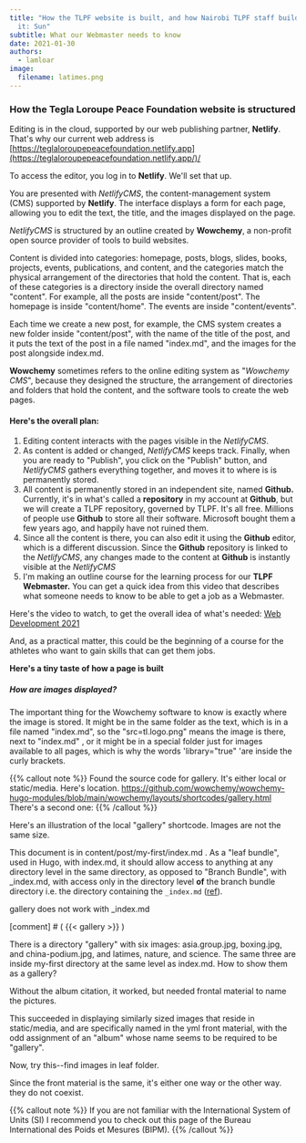 ```yaml
---
title: "How the TLPF website is built, and how Nairobi TLPF staff build and edit
  it: Sun"
subtitle: What our Webmaster needs to know
date: 2021-01-30
authors:
  - lamloar
image:
  filename: latimes.png
---
```

### How the **Tegla Loroupe Peace Foundation** website is structured

Editing is in the cloud, supported by our web publishing partner, **Netlify**. That's why our current web address is [https://teglaloroupepeacefoundation.netlify.app](https://teglaloroupepeacefoundation.netlify.app/)/

To access the editor, you log in to **Netlify**.  We'll set that up.

You are presented with *NetlifyCMS*, the content-management system  (CMS) supported by **Netlify**.  The interface displays a form for each page, allowing you to edit the text, the title, and the images displayed on the page.

*NetlifyCMS* is structured by an outline created by **Wowchemy**, a non-profit open source provider of tools to build websites.

Content is divided into categories: homepage, posts, blogs, slides, books, projects, events, publications, and content, and the categories match the physical arrangement of the directories that hold the content.  That is, each of these categories is a directory inside the overall directory named "content".  For example, all the posts are inside "content/post".  The homepage is inside "content/home". The events are inside "content/events".

Each time we create a new post, for example, the CMS system creates a new folder inside "content/post", with the name of the title of the post, and it puts the text of the post in a file named "index.md", and the images for the post alongside index.md.

**Wowchemy** sometimes refers to the online editing system as "*Wowchemy CMS*", because they designed the structure, the arrangement of directories and folders that hold the content, and the software tools to create the web pages.

#### Here's the overall plan:

1. Editing content interacts with the pages visible in the *NetlifyCMS*.
2. As content is added or changed, *NetlifyCMS* keeps track. Finally, when you are ready to "Publish", you click on the "Publish" button, and *NetlifyCMS* gathers everything together, and moves it to where is is permanently stored.
3. All content is permanently stored in an independent site, named **Github.** Currently, it's in what's called a **repository** in my account at **Github**, but we will create a TLPF repository, governed by TLPF. It's all free.  Millions of people use **Github** to store all their software. Microsoft bought them a few years ago, and happily have not ruined them.
4. Since all the content is there, you can also edit it using the **Github** editor, which is a different discussion.  Since the **Github** repository is linked to the *NetlifyCMS*, any changes made to the content at **Github** is instantly visible at the *NetlifyCMS*
5. I'm making an outline course for the learning process for our **TLPF Webmaster.** You can get a quick idea from this video that describes what someone needs to know to be able to get a job as a Webmaster.

Here's the video to watch, to get the overall idea of what's needed: [Web Development 2021](https://www.youtube.com/watch?v=VfGW0Qiy2I0&ab_channel=TraversyMedia)

And, as a practical matter, this could be the beginning of a course for the athletes who want to gain skills that can get them jobs.

**Here's a tiny taste of how a page is built**
<!-- 
Write text in the text field for a page.  When you want to insert an image, put in this line, making the appropriate changes to the words inside the double curly brackets: {{ put words here  }}. Things  inside curly brackets can be very complicated and powerful.  They're called "shortcodes".   I'll find the complete listing of them.  They combine into "widgets".

Here's an  example. Put the words below inside curly brackets: {{ words }}. When you do, it will make something happen.

words: < figure library="true" src="kap.race.2019.png" title="Kapenguria Peace Race 2018" >

This shortcode is the result: {{< figure library="true" src="kap.race.2019.png" title="Kapenguria Peace Race 2018" >}}

Another  image, putting < figure library="true" src="tl.logo.png" title="A caption" > inside {{ }}

{{< figure library="true" src="tl.logo.png" title="A caption" >}}

![Nature](./gallery/nature.png "Nature")

The curly brackets are the magical commands that the Wowchemy software looks for to insert images, or create a gallery of photos, or create a link to a Twitter account, or a dozen other things.

##### Here are more figure examples:

{{< figure src="boxing.jpg" title="In folder" >}}

{{< figure src="./gallery/china-podium.jpg" title="In subfolder" >}}

-->

##### How are images displayed?

The important thing for the Wowchemy software to know is exactly where the image is stored. It might be in the same folder as the text, which is in a file named "index.md", so the "src=tl.logo.png" means the image is there, next to "index.md" , or it might be in a special folder just for images available to all pages, which is why the words 'library="true" 'are inside the curly brackets.

{{% callout note %}} Found the source code for gallery. It's either local or static/media. Here's location. https://github.com/wowchemy/wowchemy-hugo-modules/blob/main/wowchemy/layouts/shortcodes/gallery.html There's a second one: {{% /callout %}}

Here's an  illustration of the local "gallery" shortcode.  Images  are not the same size.

This document is in content/post/my-first/index.md . As a "leaf bundle", used in Hugo, with index.md, it should allow access to anything at any directory level in the same directory, as opposed  to "Branch Bundle", with _index.md, with access only in the directory level **of** the branch bundle directory i.e. the directory containing the `_index.md` ([ref](https://discourse.gohugo.io/t/question-about-content-folder-structure/11822/4?u=kaushalmodi)). 

gallery does not work with _index.md

[comment] # ( {{< gallery >}} )

There is a directory "gallery" with six  images:  asia.group.jpg, boxing.jpg, and china-podium.jpg, and latimes, nature, and science.  The same three  are inside my-first directory at the same level as index.md.  How to show them  as a gallery?

Without the album citation, it worked, but needed frontal material  to name  the pictures.

This succeeded in displaying similarly sized images that reside in static/media, and are specifically named in the yml front material, with the odd assignment of an "album" whose name seems to be required to be "gallery".

Now, try this--find images in leaf folder.

Since the front material is the  same, it's either one way or the other way. they do not coexist.

{{% callout note %}} If you are not familiar with the International System of Units (SI) I recommend you to check out this page of the Bureau International des Poids et Mesures (BIPM). {{% /callout %}}
